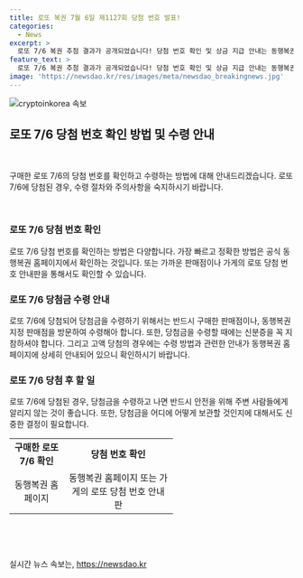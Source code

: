 ```yaml
---
title: 로또 복권 7월 6일 제1127회 당첨 번호 발표!
categories:
  - News
excerpt: >
  로또 7/6 복권 추첨 결과가 공개되었습니다! 당첨 번호 확인 및 상금 지급 안내는 동행복권 홈페이지에서 확인하세요. 당첨을 기원합니다! (150자)
feature_text: >
  로또 7/6 복권 추첨 결과가 공개되었습니다! 당첨 번호 확인 및 상금 지급 안내는 동행복권 홈페이지에서 확인하세요. 당첨을 기원합니다! (150자)
image: 'https://newsdao.kr/res/images/meta/newsdao_breakingnews.jpg'
---
```


<p><img src="https://newsdao.kr/res/images/meta/newsdao_breakingnews.jpg" alt="cryptoinkorea 속보" /></p>

<h2 data-ke-size="size26">로또 7/6 당첨 번호 확인 방법 및 수령 안내</h2>

<p data-ke-size="size16">&nbsp;</p>

<p>구매한 로또 7/6의 당첨 번호를 확인하고 수령하는 방법에 대해 안내드리겠습니다. 로또 7/6에 당첨된 경우, 수령 절차와 주의사항을 숙지하시기 바랍니다.</p>

<p data-ke-size="size16">&nbsp;</p>

<h3>로또 7/6 당첨 번호 확인</h3>

<p data-ke-size="size16">로또 7/6 당첨 번호를 확인하는 방법은 다양합니다. 가장 빠르고 정확한 방법은 공식 동행복권 홈페이지에서 확인하는 것입니다. 또는 가까운 판매점이나 가게의 로또 당첨 번호 안내판을 통해서도 확인할 수 있습니다.</p>

<h3>로또 7/6 당첨금 수령 안내</h3>

<p data-ke-size="size16">로또 7/6에 당첨되어 당첨금을 수령하기 위해서는 반드시 구매한 판매점이나, 동행복권 지정 판매점을 방문하여 수령해아 합니다. 또한, 당첨금을 수령할 때에는 신분증을 꼭 지참하셔야 합니다. 그리고 고액 당첨의 경우에는 수령 방법과 관련한 안내가 동행복권 홈페이지에 상세히 안내되어 있으니 확인하시기 바랍니다.</p>

<h3>로또 7/6 당첨 후 할 일</h3>

<p data-ke-size="size16">로또 7/6에 당첨된 경우, 당첨금을 수령하고 나면 반드시 안전을 위해 주변 사람들에게 알리지 않는 것이 좋습니다. 또한, 당첨금을 어디에 어떻게 보관할 것인지에 대해서도 신중한 결정이 필요합니다.</p>

<table>
    <colgroup>
    <col width="96">
    <col width="194">
    </colgroup>
    <tbody>
        <tr>
            <td style="text-align: center; height: 17px;"><b>구매한 로또 7/6 확인</b></td>
            <td style="text-align: center; height: 17px;"><b>당첨 번호 확인</b></td>
        </tr>
        <tr>
            <td style="text-align: center; height: 17px;">동행복권 홈페이지</td>
            <td style="text-align: center; height: 17px;">동행복권 홈페이지 또는 가게의 로또 당첨 번호 안내판</td>
        </tr>
    </tbody>
</table>

<p data-ke-size="size16">&nbsp;</p>

<p data-ke-size="size16">&nbsp;</p>
실시간 뉴스 속보는, <a href="https://newsdao.kr" rel="dofollow">https://newsdao.kr</a>


